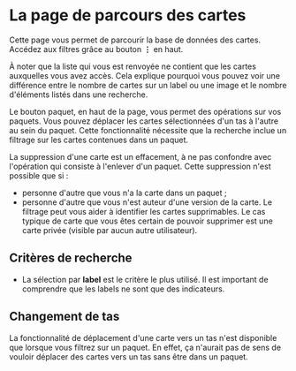 ﻿# La page de parcours des cartes
Cette page vous permet de parcourir la base de données des cartes. Accédez aux filtres grâce au bouton **&#x22EE;** en haut.

À noter que la liste qui vous est renvoyée ne contient que les cartes auxquelles vous avez accès. Cela explique pourquoi vous pouvez voir une différence entre le nombre de cartes sur un label ou une image et le nombre d'éléments listés dans une recherche.

Le bouton paquet, en haut de la page, vous permet des opérations sur vos paquets.
Vous pouvez déplacer les cartes sélectionnées d'un tas à l'autre au sein du paquet. Cette fonctionnalité nécessite que la recherche inclue un filtrage sur les cartes contenues dans un paquet.

La suppression d'une carte est un effacement, à ne pas confondre avec l'opération qui consiste à l'enlever d'un paquet. Cette suppression n'est possible que si :
- personne d'autre que vous n'a la carte dans un paquet ;
- personne d'autre que vous n'est auteur d'une version de la carte.
Le filtrage peut vous aider à identifier les cartes supprimables. Le cas typique de carte que vous êtes certain de pouvoir supprimer est une carte privée (visible par aucun autre utilisateur).

## Critères de recherche
- La sélection par **label** est le critère le plus utilisé. Il est important de comprendre que les labels ne sont que des indicateurs. 

## Changement de tas
La fonctionnalité de déplacement d'une carte vers un tas n'est disponible que lorsque vous filtrez sur un paquet.
En effet, ça n'aurait pas de sens de vouloir déplacer des cartes vers un tas sans être dans un paquet.



